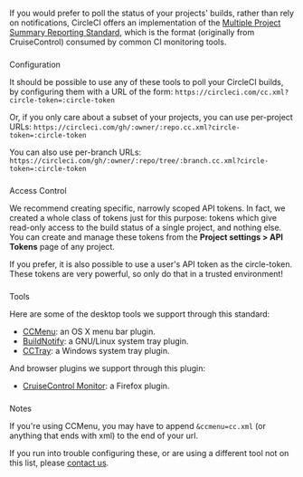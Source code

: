   If you would prefer to poll the status of your projects' builds, rather than rely on
  notifications, CircleCI offers an implementation of the
    [Multiple Project Summary Reporting Standard](http://confluence.public.thoughtworks.org/display/CI/Multiple+Project+Summary+Reporting+Standard),
  which is the format (originally from CruiseControl) consumed by common CI monitoring tools.

### 
  Configuration

  It should be possible to use any of these tools to poll your CircleCI builds, by
  configuring them with a URL of the form:
  `
    https://circleci.com/cc.xml?circle-token=:circle-token
  `

  Or, if you only care about a subset of your projects, you can use per-project URLs:
  `
    https://circleci.com/gh/:owner/:repo.cc.xml?circle-token=:circle-token
  `

  You can also use per-branch URLs:
  `
    https://circleci.com/gh/:owner/:repo/tree/:branch.cc.xml?circle-token=:circle-token
  `

### 
  Access Control

  We recommend creating specific, narrowly scoped API tokens. In fact, we created a whole
  class of tokens just for this purpose: tokens which give read-only access to the build
  status of a single project, and nothing else. You can create and manage these tokens from
  the **Project settings &gt; API Tokens** page of any project.

  If you prefer, it is also possible to use a user's API token as the circle-token. These
  tokens are very powerful, so only do that in a trusted environment!

### 
  Tools

  Here are some of the desktop tools we support through this standard:

*   [CCMenu](http://ccmenu.sourceforge.net/):
      an OS X menu bar plugin.
*   [BuildNotify](https://bitbucket.org/Anay/buildnotify/wiki/Home):
      a GNU/Linux system tray plugin.
*   [CCTray](http://ccnet.sourceforge.net/CCNET/CCTray.html):
      a Windows system tray plugin.

  And browser plugins we support through this plugin:

*   [CruiseControl Monitor](https://addons.mozilla.org/en-US/firefox/addon/cruisecontrol-monitor/):
      a Firefox plugin.

### 
  Notes

  If you're using CCMenu, you may have to append
  `&ccmenu=cc.xml`
  (or anything that ends with xml) to the end of your url.

  If you run into trouble configuring these, or are using a different tool not on this list,
  please
  [contact us](mailto:sayhi@circleci.com).
